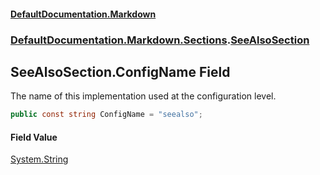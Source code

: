 #### [DefaultDocumentation\.Markdown](../../../../index.md 'index')
### [DefaultDocumentation\.Markdown\.Sections](../../../../index.md#DefaultDocumentation.Markdown.Sections 'DefaultDocumentation\.Markdown\.Sections').[SeeAlsoSection](index.md 'DefaultDocumentation\.Markdown\.Sections\.SeeAlsoSection')

## SeeAlsoSection\.ConfigName Field

The name of this implementation used at the configuration level\.

```csharp
public const string ConfigName = "seealso";
```

#### Field Value
[System\.String](https://docs.microsoft.com/en-us/dotnet/api/System.String 'System\.String')